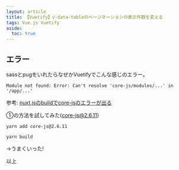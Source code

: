 ```yaml
---
layout: article
title: 【Vuetify】v-data-tableのページネーションの表示件数を変える
tags: Vue.js Vuetify
aside:
  toc: true
---
```




## エラー

sassとpugをいれたらなぜかVuetifyでこんな感じのエラー。

```
Module not found: Error: Can't resolve 'core-js/modules/...' in '/app/...'
```


参考:
[nuxt.jsのbuildでcore-jsのエラーが出る](https://odaryo.hatenablog.com/entry/2019/12/10/154559)

①の方法を試してみた(core-js@2.6.11)

```
yarn add core-js@2.6.11
```

```
yarn build
```

→うまくいった!

以上
